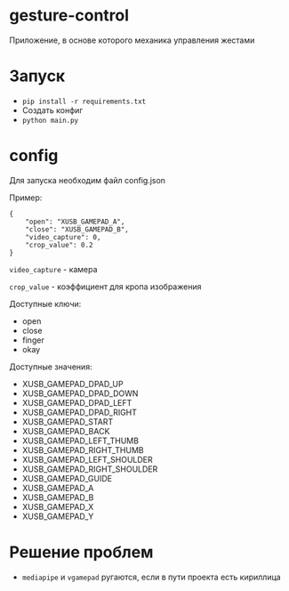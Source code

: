 # gesture-control
Приложение, в основе которого механика управления жестами

# Запуск

 - ``pip install -r requirements.txt``
 - Создать конфиг
 - ``python main.py``

# config
Для запуска необходим файл config.json

Пример:

```
{
    "open": "XUSB_GAMEPAD_A",
    "close": "XUSB_GAMEPAD_B",
    "video_capture": 0,
    "crop_value": 0.2
}
```

```video_capture``` - камера

```crop_value``` - коэффициент для кропа изображения

Доступные ключи:
 - open 
 - close
 - finger 
 - okay
   
Доступные значения:

 - XUSB_GAMEPAD_DPAD_UP
 - XUSB_GAMEPAD_DPAD_DOWN
 - XUSB_GAMEPAD_DPAD_LEFT
 - XUSB_GAMEPAD_DPAD_RIGHT
 - XUSB_GAMEPAD_START
 - XUSB_GAMEPAD_BACK
 - XUSB_GAMEPAD_LEFT_THUMB
 - XUSB_GAMEPAD_RIGHT_THUMB
 - XUSB_GAMEPAD_LEFT_SHOULDER
 - XUSB_GAMEPAD_RIGHT_SHOULDER
 - XUSB_GAMEPAD_GUIDE
 - XUSB_GAMEPAD_A
 - XUSB_GAMEPAD_B
 - XUSB_GAMEPAD_X
 - XUSB_GAMEPAD_Y

# Решение проблем

 - ``mediapipe`` и ``vgamepad`` ругаются, если в пути проекта есть кириллица